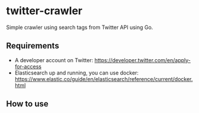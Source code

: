 # twitter-crawler
Simple crawler using search tags from Twitter API using Go.

## Requirements 
* A developer account on Twitter: https://developer.twitter.com/en/apply-for-access
* Elasticsearch up and running, you can use docker: https://www.elastic.co/guide/en/elasticsearch/reference/current/docker.html
## How to use 

